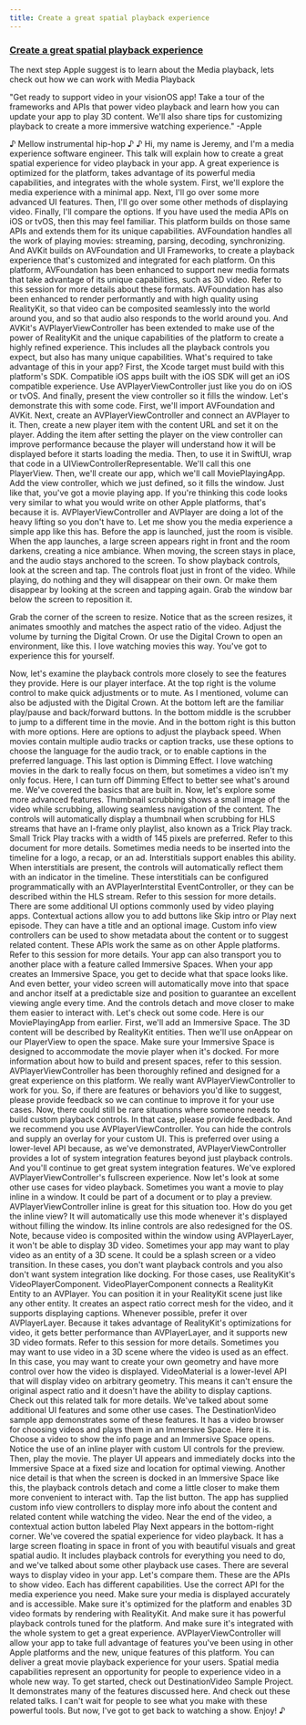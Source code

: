 ```yaml
---
title: Create a great spatial playback experience
---
```


### [Create a great spatial playback experience](https://developer.apple.com/videos/play/wwdc2023/10070/)

The next step Apple suggest is to learn about the Media playback, lets check out how we can work with Media Playback

"Get ready to support video in your visionOS app! Take a tour of the frameworks and APIs that power video playback and learn how you can update your app to play 3D content. We'll also share tips for customizing playback to create a more immersive watching experience."
-Apple

♪ Mellow instrumental hip-hop ♪ ♪ Hi, my name is Jeremy, and I'm a media experience software engineer. This talk will explain how to create a great spatial experience for video playback in your app. A great experience is optimized for the platform, takes advantage of its powerful media capabilities, and integrates with the whole system. First, we'll explore the media experience with a minimal app. Next, I'll go over some more advanced UI features. Then, I'll go over some other methods of displaying video. Finally, I'll compare the options. If you have used the media APIs on iOS or tvOS, then this may feel familiar. This platform builds on those same APIs and extends them for its unique capabilities. AVFoundation handles all the work of playing movies: streaming, parsing, decoding, synchronizing. And AVKit builds on AVFoundation and UI Frameworks, to create a playback experience that's customized and integrated for each platform. On this platform, AVFoundation has been enhanced to support new media formats that take advantage of its unique capabilities, such as 3D video. Refer to this session for more details about these formats. AVFoundation has also been enhanced to render performantly and with high quality using RealityKit, so that video can be composited seamlessly into the world around you, and so that audio also responds to the world around you. And AVKit's AVPlayerViewController has been extended to make use of the power of RealityKit and the unique capabilities of the platform to create a highly refined experience. This includes all the playback controls you expect, but also has many unique capabilities. What's required to take advantage of this in your app? First, the Xcode target must build with this platform's SDK. Compatible iOS apps built with the iOS SDK will get an iOS compatible experience. Use AVPlayerViewController just like you do on iOS or tvOS. And finally, present the view controller so it fills the window. Let's demonstrate this with some code. First, we'll import AVFoundation and AVKit. Next, create an AVPlayerViewController and connect an AVPlayer to it. Then, create a new player item with the content URL and set it on the player. Adding the item after setting the player on the view controller can improve performance because the player will understand how it will be displayed before it starts loading the media. Then, to use it in SwiftUI, wrap that code in a UIViewControllerRepresentable. We'll call this one PlayerView. Then, we'll create our app, which we'll call MoviePlayingApp. Add the view controller, which we just defined, so it fills the window. Just like that, you've got a movie playing app. If you're thinking this code looks very similar to what you would write on other Apple platforms, that's because it is. AVPlayerViewController and AVPlayer are doing a lot of the heavy lifting so you don't have to. Let me show you the media experience a simple app like this has. Before the app is launched, just the room is visible. When the app launches, a large screen appears right in front and the room darkens, creating a nice ambiance. When moving, the screen stays in place, and the audio stays anchored to the screen. To show playback controls, look at the screen and tap. The controls float just in front of the video. While playing, do nothing and they will disappear on their own. Or make them disappear by looking at the screen and tapping again. Grab the window bar below the screen to reposition it.

Grab the corner of the screen to resize. Notice that as the screen resizes, it animates smoothly and matches the aspect ratio of the video. Adjust the volume by turning the Digital Crown. Or use the Digital Crown to open an environment, like this. I love watching movies this way. You've got to experience this for yourself.

Now, let's examine the playback controls more closely to see the features they provide. Here is our player interface. At the top right is the volume control to make quick adjustments or to mute. As I mentioned, volume can also be adjusted with the Digital Crown. At the bottom left are the familiar play/pause and back/forward buttons. In the bottom middle is the scrubber to jump to a different time in the movie. And in the bottom right is this button with more options. Here are options to adjust the playback speed. When movies contain multiple audio tracks or caption tracks, use these options to choose the language for the audio track, or to enable captions in the preferred language. This last option is Dimming Effect. I love watching movies in the dark to really focus on them, but sometimes a video isn't my only focus. Here, I can turn off Dimming Effect to better see what's around me. We've covered the basics that are built in. Now, let's explore some more advanced features. Thumbnail scrubbing shows a small image of the video while scrubbing, allowing seamless navigation of the content. The controls will automatically display a thumbnail when scrubbing for HLS streams that have an I-frame only playlist, also known as a Trick Play track. Small Trick Play tracks with a width of 145 pixels are preferred. Refer to this document for more details. Sometimes media needs to be inserted into the timeline for a logo, a recap, or an ad. Interstitials support enables this ability. When interstitials are present, the controls will automatically reflect them with an indicator in the timeline. These interstitials can be configured programmatically with an AVPlayerInterstital EventController, or they can be described within the HLS stream. Refer to this session for more details. There are some additional UI options commonly used by video playing apps. Contextual actions allow you to add buttons like Skip intro or Play next episode. They can have a title and an optional image. Custom info view controllers can be used to show metadata about the content or to suggest related content. These APIs work the same as on other Apple platforms. Refer to this session for more details. Your app can also transport you to another place with a feature called Immersive Spaces. When your app creates an Immersive Space, you get to decide what that space looks like. And even better, your video screen will automatically move into that space and anchor itself at a predictable size and position to guarantee an excellent viewing angle every time. And the controls detach and move closer to make them easier to interact with. Let's check out some code. Here is our MoviePlayingApp from earlier. First, we'll add an Immersive Space. The 3D content will be described by RealityKit entities. Then we'll use onAppear on our PlayerView to open the space. Make sure your Immersive Space is designed to accommodate the movie player when it's docked. For more information about how to build and present spaces, refer to this session. AVPlayerViewController has been thoroughly refined and designed for a great experience on this platform. We really want AVPlayerViewController to work for you. So, if there are features or behaviors you'd like to suggest, please provide feedback so we can continue to improve it for your use cases. Now, there could still be rare situations where someone needs to build custom playback controls. In that case, please provide feedback. And we recommend you use AVPlayerViewController. You can hide the controls and supply an overlay for your custom UI. This is preferred over using a lower-level API because, as we've demonstrated, AVPlayerViewController provides a lot of system integration features beyond just playback controls. And you'll continue to get great system integration features. We've explored AVPlayerViewController's fullscreen experience. Now let's look at some other use cases for video playback. Sometimes you want a movie to play inline in a window. It could be part of a document or to play a preview. AVPlayerViewController inline is great for this situation too. How do you get the inline view? It will automatically use this mode whenever it's displayed without filling the window. Its inline controls are also redesigned for the OS. Note, because video is composited within the window using AVPlayerLayer, it won't be able to display 3D video. Sometimes your app may want to play video as an entity of a 3D scene. It could be a splash screen or a video transition. In these cases, you don't want playback controls and you also don't want system integration like docking. For those cases, use RealityKit's VideoPlayerComponent. VideoPlayerComponent connects a RealityKit Entity to an AVPlayer. You can position it in your RealityKit scene just like any other entity. It creates an aspect ratio correct mesh for the video, and it supports displaying captions. Whenever possible, prefer it over AVPlayerLayer. Because it takes advantage of RealityKit's optimizations for video, it gets better performance than AVPlayerLayer, and it supports new 3D video formats. Refer to this session for more details. Sometimes you may want to use video in a 3D scene where the video is used as an effect. In this case, you may want to create your own geometry and have more control over how the video is displayed. VideoMaterial is a lower-level API that will display video on arbitrary geometry. This means it can't ensure the original aspect ratio and it doesn't have the ability to display captions. Check out this related talk for more details. We've talked about some additional UI features and some other use cases. The DestinationVideo sample app demonstrates some of these features. It has a video browser for choosing videos and plays them in an Immersive Space. Here it is. Choose a video to show the info page and an Immersive Space opens. Notice the use of an inline player with custom UI controls for the preview. Then, play the movie. The player UI appears and immediately docks into the Immersive Space at a fixed size and location for optimal viewing. Another nice detail is that when the screen is docked in an Immersive Space like this, the playback controls detach and come a little closer to make them more convenient to interact with. Tap the list button. The app has supplied custom info view controllers to display more info about the content and related content while watching the video. Near the end of the video, a contextual action button labeled Play Next appears in the bottom-right corner. We've covered the spatial experience for video playback. It has a large screen floating in space in front of you with beautiful visuals and great spatial audio. It includes playback controls for everything you need to do, and we've talked about some other playback use cases. There are several ways to display video in your app. Let's compare them. These are the APIs to show video. Each has different capabilities. Use the correct API for the media experience you need. Make sure your media is displayed accurately and is accessible. Make sure it's optimized for the platform and enables 3D video formats by rendering with RealityKit. And make sure it has powerful playback controls tuned for the platform. And make sure it's integrated with the whole system to get a great experience. AVPlayerViewController will allow your app to take full advantage of features you've been using in other Apple platforms and the new, unique features of this platform. You can deliver a great movie playback experience for your users. Spatial media capabilities represent an opportunity for people to experience video in a whole new way. To get started, check out DestinationVideo Sample Project. It demonstrates many of the features discussed here. And check out these related talks. I can't wait for people to see what you make with these powerful tools. But now, I've got to get back to watching a show. Enjoy! ♪
